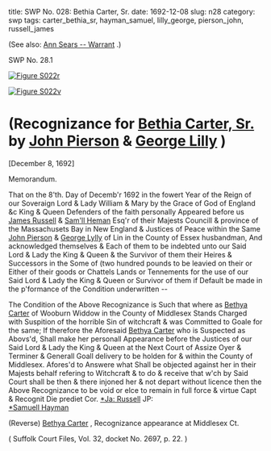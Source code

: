 title: SWP No. 028: Bethia Carter, Sr.
date: 1692-12-08
slug: n28
category: swp
tags: carter_bethia_sr, hayman_samuel, lilly_george, pierson_john, russell_james




(See also: [Ann Sears -- Warrant](/n120.html#n120.1) .)

<div markdown class="doc" id="n28.1">

<div class="doc_id">SWP No. 28.1</div>


<span markdown class="figure">[![Figure S022r](archives/Suffolk/small/S022A.jpg)](archives/Suffolk/large/S022A.jpg)</span>

<span markdown class="figure">[![Figure S022v](archives/Suffolk/small/S022B.jpg)](archives/Suffolk/large/S022B.jpg)</span>

# (Recognizance for [Bethia Carter, Sr.](/tag/carter_bethia_sr.html) by [John Pierson](tag/pierson_John.html) & [George Lilly](/tag/lilly_george.html) )

[December 8, 1692]

Memorandum.

That on the 8'th. Day of Decemb'r 1692 in the fowert Year of  the Reign of our Soveraign Lord & Lady William & Mary by the  Grace of God of England &c King & Queen Defenders of the faith  personally Appeared before us [James Russell](/tag/russell_james.html) & [Sam'll Heman](/tag/hayman_samuel.html) Esq'r of their Majests Councill & province of the Massachusets Bay in New  England & Justices of Peace within the Same [John Pierson](/tag/pierson_john.html) & [George Lylly](/tag/lilly_george.html) of Lin in the County of Essex husbandman, And acknowledged  themselves & Each of them to be indebted unto our Said Lord  & Lady the King & Queen & the Survivor of them their Heires & Successors in the Some of (two hundred pounds to be leavied on their  or Either of their goods or Chattels Lands or Tennements for the  use of our Said Lord & Lady the King & Queen or Survivor of them  if Default be made in the p'formance of the Condition underwritten --

The Condition of the Above Recognizance is Such that where as  [Bethya Carter](/tag/carter_bethia_sr.html) of Wooburn Widdow in the County of Middlesex  Stands Charged with Suspition of the horrible Sin of witchcraft  & was Committed to Goale for the same; If therefore the Aforesaid  [Bethya Carter](/tag/carter_bethia_sr.html) who is Suspected as Abovs'd, Shall make her personall Appearance before the Justices of our Said Lord & Lady the King & Queen at the Next Court of Assize Oyer & Terminer & Generall Goall delivery to be holden for & within the County of Middlesex. Afores'd to Answere what Shall be objected against her in their Majests behalf refering to Witchcraft & to do & receive that w'ch by Said Court shall be then & there injoned her & not depart without licence then the Above Recognizance to be void or elce to remain in full force & virtue Capt & Recognit Die prediet Cor.
                                                                  [*Ja: Russell](/tag/russell_james.html)  JP:  
                                                                  [*Samuell Hayman](/tag/hayman_samuel.html) 

(Reverse)  [Bethya Carter](/tag/carter_bethia_sr.html) , Recognizance appearance at Middlesex Ct. 

( Suffolk Court Files, Vol. 32, docket No. 2697, p. 22. )

</div>